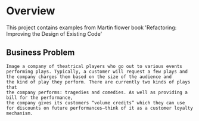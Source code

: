 # Overview 
This project contains examples from Martin flower book 'Refactoring: Improving the Design of Existing Code'


## Business Problem
```
Image a company of theatrical players who go out to various events 
performing plays. Typically, a customer will request a few plays and 
the company charges them based on the size of the audience and 
the kind of play they perform. There are currently two kinds of plays that 
the company performs: tragedies and comedies. As well as providing a bill for the performance, 
the company gives its customers “volume credits” which they can use for discounts on future performances—think of it as a customer loyalty mechanism.
```
